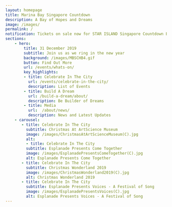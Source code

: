 ```yaml
---
layout: homepage
title: Marina Bay Singapore Countdown
description: A Bay of Hopes and Dreams
image: /images/
permalink: /
notification: Tickets on sale now for STAR ISLAND Singapore Countdown Edition 2019 - 2020 
sections:
    - hero:
        title: 31 December 2019
        subtitle: Join us as we ring in the new year
        background: /images/MBSCHB4.gif
        button: Find Out More
        url: /events/whats-on/
        key_highlights:
        - title: Celebrate In The City
          url: /events/celebrate-in-the-city/
          description: List of Events
        - title: Build A Dream
          url: /build-a-dream/about/
          description: Be Builder of Dreams
        - title: Media
          url: 	/about/news/
          description: News and Latest Updates 
    - carousel:
       - title: Celebrate In The City
         subtitle: Christmas At ArtScience Museum
         image: /images/ChristmasAtArtScienceMuseum(C).jpg
         alt: 
         - title: Celebrate In The City 
         subtitle: Esplanade Presents Come Together
         image: /images/EsplanadePresentsComeTogether(C).jpg
         alt: Esplanade Presents Come Together
       - title: Celebrate In The City 
         subtitle: Christmas Wonderland 2019
         image: /images/ChristmasWonderland2019(C).jpg
         alt: Christmas Wonderland 2019
       - title: Celebrate In The City
         subtitle: Esplanade Presents Voices - A Festival of Song
         image: /images/EsplanadePresentsVoices(C).jpg
         alt: Esplanade Presents Voices - A Festival of Song
---
```

